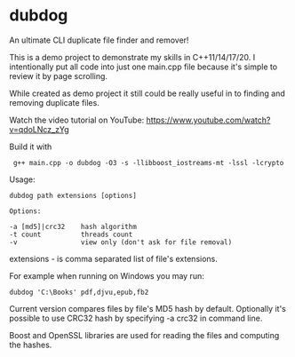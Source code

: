 # dubdog
An ultimate CLI duplicate file finder and remover!

This is a demo project to demonstrate my skills in C++11/14/17/20.
I intentionally put all code into just one main.cpp file because it's simple to review it by page scrolling.

While created as demo project it still could be really useful in to finding and removing duplicate files.

Watch the video tutorial on YouTube:
https://www.youtube.com/watch?v=qdoLNcz_zYg

Build it with 
```
 g++ main.cpp -o dubdog -O3 -s -llibboost_iostreams-mt -lssl -lcrypto
```

Usage:
```
dubdog path extensions [options]

Options:

-a [md5]|crc32    hash algorithm
-t count          threads count
-v                view only (don't ask for file removal)
```

extensions - is comma separated list of file's extensions.

For example when running on Windows you may run:
```
dubdog 'C:\Books' pdf,djvu,epub,fb2
```

Current version compares files by file's MD5 hash by default. Optionally it's possible to use CRC32 hash by specifying -a crc32 in command line.

Boost and OpenSSL libraries are used for reading the files and computing the hashes.
